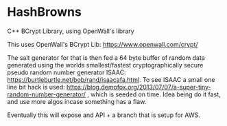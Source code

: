 # HashBrowns
C++ BCrypt Library, using OpenWall's library

This uses OpenWall's BCrypt Lib: https://www.openwall.com/crypt/

The salt generator for that is then fed a 64 byte buffer of random data generated using the worlds smallest/fastest cryptographically secure pseudo random number generator ISAAC: https://burtleburtle.net/bob/rand/isaacafa.html. To see ISAAC a small one line bit hack is used: https://blog.demofox.org/2013/07/07/a-super-tiny-random-number-generator/ , which is seeded on time. Idea being do it fast, and use more algos incase something has a flaw.

Eventually this will expose and API + a branch that is setup for AWS.
